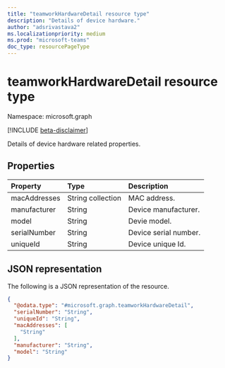 ```yaml
---
title: "teamworkHardwareDetail resource type"
description: "Details of device hardware."
author: "adsrivastava2"
ms.localizationpriority: medium
ms.prod: "microsoft-teams"
doc_type: resourcePageType
---
```


# teamworkHardwareDetail resource type

Namespace: microsoft.graph

[!INCLUDE [beta-disclaimer](../../includes/beta-disclaimer.md)]

Details of device hardware related properties.

## Properties
|Property|Type|Description|
|:---|:---|:---|
|macAddresses|String collection|MAC address.|
|manufacturer|String|Device manufacturer.|
|model|String|Devie model.|
|serialNumber|String|Device serial number.|
|uniqueId|String|Device unique Id.|


## JSON representation
The following is a JSON representation of the resource.
<!-- {
  "blockType": "resource",
  "@odata.type": "microsoft.graph.teamworkHardwareDetail"
}
-->
``` json
{
  "@odata.type": "#microsoft.graph.teamworkHardwareDetail",
  "serialNumber": "String",
  "uniqueId": "String",
  "macAddresses": [
    "String"
  ],
  "manufacturer": "String",
  "model": "String"
}
```

